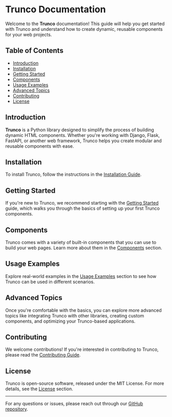 # Trunco Documentation

Welcome to the **Trunco** documentation! This guide will help you get started with Trunco and understand how to create dynamic, reusable components for your web projects.

## Table of Contents

- [Introduction](#introduction)
- [Installation](installation.md)
- [Getting Started](#getting-started)
- [Components](components.md)
- [Usage Examples](usage.md)
- [Advanced Topics](#advanced-topics)
- [Contributing](#contributing)
- [License](#license)

## Introduction

**Trunco** is a Python library designed to simplify the process of building dynamic HTML components. Whether you're working with Django, Flask, FastAPI, or another web framework, Trunco helps you create modular and reusable components with ease.

## Installation

To install Trunco, follow the instructions in the [Installation Guide](installation.md).

## Getting Started

If you're new to Trunco, we recommend starting with the [Getting Started](usage.md) guide, which walks you through the basics of setting up your first Trunco components.

## Components

Trunco comes with a variety of built-in components that you can use to build your web pages. Learn more about them in the [Components](components.md) section.

## Usage Examples

Explore real-world examples in the [Usage Examples](usage.md) section to see how Trunco can be used in different scenarios.

## Advanced Topics

Once you're comfortable with the basics, you can explore more advanced topics like integrating Trunco with other libraries, creating custom components, and optimizing your Trunco-based applications.

## Contributing

We welcome contributions! If you're interested in contributing to Trunco, please read the [Contributing Guide](#contributing).

## License

Trunco is open-source software, released under the MIT License. For more details, see the [License](#license) section.

---

For any questions or issues, please reach out through our [GitHub repository](https://github.com/your-repo/trunco).
